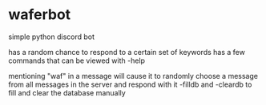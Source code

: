 # waferbot

simple python discord bot

has a random chance to respond to a certain set of keywords
has a few commands that can be viewed with -help

mentioning "waf" in a message will cause it to randomly choose a message from all messages in the server and respond with it
-filldb and -cleardb to fill and clear the database manually

